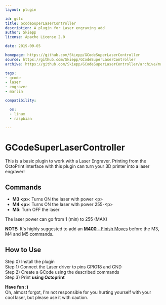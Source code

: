 ```yaml
---
layout: plugin

id: gslc
title: GcodeSuperLaserController
description: A plugin for Laser engraving add
author: Skiepp
license: Apache License 2.0

date: 2019-09-05

homepage: https://github.com/Skiepp/GCodeSuperLaserController
source: https://github.com/Skiepp/GCodeSuperLaserController
archive: https://github.com/Skiepp/GCodeSuperLaserController/archive/master.zip

tags:
- gcode
- laser
- engraver
- marlin

compatibility:

  os:
  - linux
  - raspbian

---
```


GCodeSuperLaserController
=========================
This is a basic plugin to work with a Laser Engraver.
Printing from the OctoPrint interface with this plugin can turn your 3D printer into a laser engraver!

Commands
--------
- **M3 \<p\>**:  Turns ON the laser with power \<p\>
- **M4 \<p\>**:  Turns ON the laser with power 255-\<p\>
- **M5**:  Turn OFF the laser

The laser power can go from 1 (min) to 255 (MAX)

**NOTE:** It's highly suggested to add an [**M400** - Finish Moves](http://marlinfw.org/docs/gcode/M400.html) before the M3, M4 and M5 commands.

How to Use
----------

Step 0) Install the plugin<br/>
Step 1) Connect the Laser driver to pins GPIO18 and GND<br/>
Step 2) Create a GCode using the described commands<br/>
Step 3) Print **using Octoprint**


**Have fun :)**<br/>
Oh, almost forgot, I'm not responsible for you hurting yourself with your cool laser, but please use it with caution.
